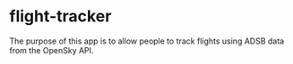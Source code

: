 # flight-tracker

The purpose of this app is to allow people to track flights using ADSB data from the OpenSky API.
